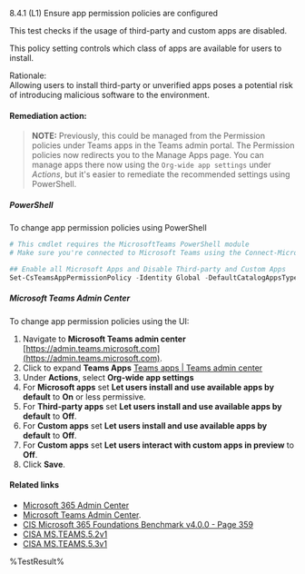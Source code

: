 8.4.1 (L1) Ensure app permission policies are configured

This test checks if the usage of third-party and custom apps are disabled.

This policy setting controls which class of apps are available for users to install.

Rationale:\
Allowing users to install third-party or unverified apps poses a potential risk of  introducing malicious software to the environment.

#### Remediation action:

> **NOTE:** Previously, this could be managed from the Permission policies under Teams apps in the Teams admin portal. The Permission policies now redirects you to the Manage Apps page. You can manage apps there now using the `Org-wide app settings` under _Actions_, but it's easier to remediate the recommended settings using PowerShell.

##### PowerShell

To change app permission policies using PowerShell

```powershell
# This cmdlet requires the MicrosoftTeams PowerShell module
# Make sure you're connected to Microsoft Teams using the Connect-MicrosoftTeams cmdlet before executing

## Enable all Microsoft Apps and Disable Third-party and Custom Apps
Set-CsTeamsAppPermissionPolicy -Identity Global -DefaultCatalogAppsType BlockedAppList -DefaultCatalogApps @() -GlobalCatalogAppsType AllowedAppList -GlobalCatalogApps @() -PrivateCatalogAppsType AllowedAppList -PrivateCatalogApps @()
```

##### Microsoft Teams Admin Center

To change app permission policies using the UI:
1. Navigate to **Microsoft Teams admin center** [https://admin.teams.microsoft.com](https://admin.teams.microsoft.com).
2. Click to expand **Teams Apps** [Teams apps | Teams admin center](https://admin.teams.microsoft.com/policies/manage-apps)
3. Under **Actions**, select **Org-wide app settings**
4. For **Microsoft apps** set **Let users install and use available apps by default** to **On** or less permissive.
5. For **Third-party apps** set **Let users install and use available apps by default** to **Off**.
6. For **Custom apps** set **Let users install and use available apps by default** to **Off**.
7. For **Custom apps** set **Let users interact with custom apps in preview** to **Off**.
8. Click **Save**.

#### Related links

* [Microsoft 365 Admin Center](https://admin.microsoft.com)
* [Microsoft Teams Admin Center](https://admin.teams.microsoft.com).
* [CIS Microsoft 365 Foundations Benchmark v4.0.0 - Page 359](https://www.cisecurity.org/benchmark/microsoft_365)
* [CISA MS.TEAMS.5.2v1](https://github.com/cisagov/ScubaGear/blob/main/PowerShell/ScubaGear/baselines/teams.md#msteams52v1)
* [CISA MS.TEAMS.5.3v1](https://github.com/cisagov/ScubaGear/blob/main/PowerShell/ScubaGear/baselines/teams.md#msteams53v1)

<!--- Results --->
%TestResult%
